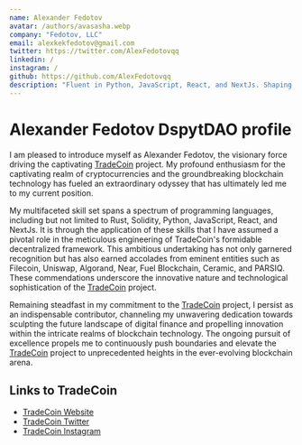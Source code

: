 ```yaml
---
name: Alexander Fedotov
avatar: /authors/avasasha.webp
company: "Fedotov, LLC"
email: alexkekfedotov@gmail.com
twitter: https://twitter.com/AlexFedotovqq
linkedin: /
instagram: /
github: https://github.com/AlexFedotovqq
description: "Fluent in Python, JavaScript, React, and NextJs. Shaping digital finance's future and fostering blockchain innovation with TradeCoin."
---
```


<h1 className="mt-2 text-3xl font-bold tracking-tight text-center text-gray-900 sm:text-4xl">
   Alexander Fedotov DspytDAO profile
</h1>

<div className="mt-6 max-w-xl text-base leading-7 dark:text-gray-100 text-gray-700 lg:max-w-none">

I am pleased to introduce myself as Alexander Fedotov, the visionary force driving the captivating [TradeCoin](https://tradecoin.dev/) project. My profound enthusiasm for the captivating realm of cryptocurrencies and the groundbreaking blockchain technology has fueled an extraordinary odyssey that has ultimately led me to my current position.

My multifaceted skill set spans a spectrum of programming languages, including but not limited to Rust, Solidity, Python, JavaScript, React, and NextJs. It is through the application of these skills that I have assumed a pivotal role in the meticulous engineering of TradeCoin's formidable decentralized framework. This ambitious undertaking has not only garnered recognition but has also earned accolades from eminent entities such as Filecoin, Uniswap, Algorand, Near, Fuel Blockchain, Ceramic, and PARSIQ. These commendations underscore the innovative nature and technological sophistication of the [TradeCoin](https://tradecoin.dev/) project.

Remaining steadfast in my commitment to the [TradeCoin](https://tradecoin.dev/) project, I persist as an indispensable contributor, channeling my unwavering dedication towards sculpting the future landscape of digital finance and propelling innovation within the intricate realms of blockchain technology. The ongoing pursuit of excellence propels me to continuously push boundaries and elevate the [TradeCoin](https://tradecoin.dev/) project to unprecedented heights in the ever-evolving blockchain arena.

</div>
<h2 className="mt-2 text-3xl font-bold tracking-tight text-center text-gray-900 sm:text-4xl">
Links to TradeCoin
</h2>

<div className="mt-6 max-w-xl text-base leading-7 text-gray-700 lg:max-w-none">

- [TradeCoin Website](https://tradecoin.dev/)
- [TradeCoin Twitter](https://twitter.com/_TradeCoin_)
- [TradeCoin Instagram](https://www.instagram.com/_tradecoin_/)

</div>

